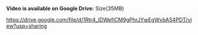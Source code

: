 **Video is available on Google Drive:**
Size(35MB)

https://drive.google.com/file/d/1Rtr4_IDWefiCM9gPhrJYwEgWvbAS4PDT/view?usp=sharing
